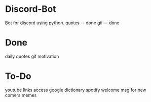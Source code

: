 # Discord-Bot
Bot for discord using python.
quotes -- done
gif -- done

# Done
daily quotes
gif
motivation

# To-Do
youtube links access
google dictionary
spotify
welcome msg for new comers
memes